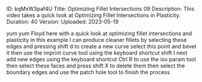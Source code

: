 ID: kqMxW3paf4U
Title: Optimizing Fillet Intersections 09
Description: This video takes a quick look at Optimizing Fillet Intersections in Plasticity.
Duration: 40
Version: 
Uploaded: 2023-05-19

yum yum
Floyd here with a quick look at
optimizing fillet intersections and
plasticity in this example I can produce
cleaner fillets by selecting these edges
and pressing shift d to create a new
curve select this point and bevel it
then use the imprint curve tool using
the keyboard shortcut shift I
next add new edges using the keyboard
shortcut Ctrl R to use the iso param
tool then select these faces and press
shift X to delete them then select the
boundary edges and use the patch hole
tool to finish the process